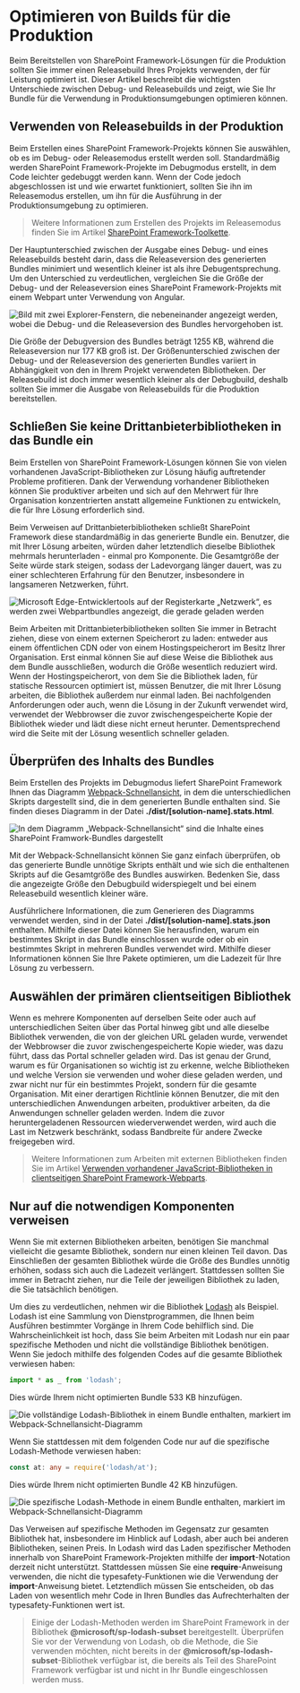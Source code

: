 # <a name="optimize-builds-for-production"></a>Optimieren von Builds für die Produktion

Beim Bereitstellen von SharePoint Framework-Lösungen für die Produktion sollten Sie immer einen Releasebuild Ihres Projekts verwenden, der für Leistung optimiert ist. Dieser Artikel beschreibt die wichtigsten Unterschiede zwischen Debug- und Releasebuilds und zeigt, wie Sie Ihr Bundle für die Verwendung in Produktionsumgebungen optimieren können.

## <a name="use-release-builds-in-production"></a>Verwenden von Releasebuilds in der Produktion

Beim Erstellen eines SharePoint Framework-Projekts können Sie auswählen, ob es im Debug- oder Releasemodus erstellt werden soll. Standardmäßig werden SharePoint Framework-Projekte im Debugmodus erstellt, in dem Code leichter gedebuggt werden kann. Wenn der Code jedoch abgeschlossen ist und wie erwartet funktioniert, sollten Sie ihn im Releasemodus erstellen, um ihn für die Ausführung in der Produktionsumgebung zu optimieren.

> Weitere Informationen zum Erstellen des Projekts im Releasemodus finden Sie im Artikel  [SharePoint Framework-Toolkette](./sharepoint-framework-toolchain).

Der Hauptunterschied zwischen der Ausgabe eines Debug- und eines Releasebuilds besteht darin, dass die Releaseversion des generierten Bundles minimiert und wesentlich kleiner ist als ihre Debugentsprechung. Um den Unterschied zu verdeutlichen, vergleichen Sie die Größe der Debug- und der Releaseversion eines SharePoint Framework-Projekts mit einem Webpart unter Verwendung von Angular.

![Bild mit zwei Explorer-Fenstern, die nebeneinander angezeigt werden, wobei die Debug- und die Releaseversion des Bundles hervorgehoben ist.](../../../images/guidance-productionbuilds-debug-vs-ship-bundle.png)

Die Größe der Debugversion des Bundles beträgt 1255 KB, während die Releaseversion nur 177 KB groß ist. Der Größenunterschied zwischen der Debug- und der Releaseversion des generierten Bundles variiert in Abhängigkeit von den in Ihrem Projekt verwendeten Bibliotheken. Der Releasebuild ist doch immer wesentlich kleiner als der Debugbuild, deshalb sollten Sie immer die Ausgabe von Releasebuilds für die Produktion bereitstellen.

## <a name="dont-include-third-party-libraries-in-the-bundle"></a>Schließen Sie keine Drittanbieterbibliotheken in das Bundle ein

Beim Erstellen von SharePoint Framework-Lösungen können Sie von vielen vorhandenen JavaScript-Bibliotheken zur Lösung häufig auftretender Probleme profitieren. Dank der Verwendung vorhandener Bibliotheken können Sie produktiver arbeiten und sich auf den Mehrwert für Ihre Organisation konzentrierten anstatt allgemeine Funktionen zu entwickeln, die für Ihre Lösung erforderlich sind.

Beim Verweisen auf Drittanbieterbibliotheken schließt SharePoint Framework diese standardmäßig in das generierte Bundle ein. Benutzer, die mit Ihrer Lösung arbeiten, würden daher letztendlich dieselbe Bibliothek mehrmals herunterladen - einmal pro Komponente. Die Gesamtgröße der Seite würde stark steigen, sodass der Ladevorgang länger dauert, was zu einer schlechteren Erfahrung für den Benutzer, insbesondere in langsameren Netzwerken, führt.

![Microsoft Edge-Entwicklertools auf der Registerkarte „Netzwerk“, es werden zwei Webpartbundles angezeigt, die gerade geladen werden](../../../images/guidance-productionbuilds-two-bundles-with-libraries.png)

Beim Arbeiten mit Drittanbieterbibliotheken sollten Sie immer in Betracht ziehen, diese von einem externen Speicherort zu laden: entweder aus einem öffentlichen CDN oder von einem Hostingspeicherort im Besitz Ihrer Organisation. Erst einmal können Sie auf diese Weise die Bibliothek aus dem Bundle ausschließen, wodurch die Größe wesentlich reduziert wird. Wenn der Hostingspeicherort, von dem Sie die Bibliothek laden, für statische Ressourcen optimiert ist, müssen Benutzer, die mit Ihrer Lösung arbeiten, die Bibliothek außerdem nur einmal laden.  Bei nachfolgenden Anforderungen oder auch, wenn die Lösung in der Zukunft verwendet wird, verwendet der Webbrowser die zuvor zwischengespeicherte Kopie der Bibliothek wieder und lädt diese nicht erneut herunter. Dementsprechend wird die Seite mit der Lösung wesentlich schneller geladen.

## <a name="verify-the-contents-of-your-bundle"></a>Überprüfen des Inhalts des Bundles

Beim Erstellen des Projekts im Debugmodus liefert SharePoint Framework Ihnen das Diagramm [Webpack-Schnellansicht](https://chrisbateman.github.io/webpack-visualizer/), in dem die unterschiedlichen Skripts dargestellt sind, die in dem generierten Bundle enthalten sind. Sie finden dieses Diagramm in der Datei **./dist/[solution-name].stats.html**.

![In dem Diagramm „Webpack-Schnellansicht“ sind die Inhalte eines SharePoint Framwork-Bundles dargestellt](../../../images/guidance-productionbuilds-webpack-visualizer-angular.png)

Mit der Webpack-Schnellansicht können Sie ganz einfach überprüfen, ob das generierte Bundle unnötige Skripts enthält und wie sich die enthaltenen Skripts auf die Gesamtgröße des Bundles auswirken. Bedenken Sie, dass die angezeigte Größe den Debugbuild widerspiegelt und bei einem Releasebuild wesentlich kleiner wäre.

Ausführlichere Informationen, die zum Generieren des Diagramms verwendet werden, sind in der Datei **./dist/[solution-name].stats.json** enthalten. Mithilfe dieser Datei können Sie herausfinden, warum ein bestimmtes Skript in das Bundle einschlossen wurde oder ob ein bestimmtes Skript in mehreren Bundles verwendet wird. Mithilfe dieser Informationen können Sie Ihre Pakete optimieren, um die Ladezeit für Ihre Lösung zu verbessern.

## <a name="choose-your-primary-client-side-library"></a>Auswählen der primären clientseitigen Bibliothek

Wenn es mehrere Komponenten auf derselben Seite oder auch auf unterschiedlichen Seiten über das Portal hinweg gibt und alle dieselbe Bibliothek verwenden, die von der gleichen URL geladen wurde, verwendet der Webbrowser die zuvor zwischengespeicherte Kopie wieder, was dazu führt, dass das Portal schneller geladen wird. Das ist genau der Grund, warum es für Organisationen so wichtig ist zu erkenne, welche Bibliotheken und welche Version sie verwenden und woher diese geladen werden, und zwar nicht nur für ein bestimmtes Projekt, sondern für die gesamte Organisation. Mit einer derartigen Richtlinie können Benutzer, die mit den unterschiedlichen Anwendungen arbeiten, produktiver arbeiten, da die Anwendungen schneller geladen werden. Indem die zuvor heruntergeladenen Ressourcen wiederverwendet werden, wird auch die Last im Netzwerk beschränkt, sodass Bandbreite für andere Zwecke freigegeben wird.

> Weitere Informationen zum Arbeiten mit externen Bibliotheken finden Sie im Artikel [Verwenden vorhandener JavaScript-Bibliotheken in clientseitigen SharePoint Framework-Webparts](../webparts/guidance/use-existing-javascript-libraries).

## <a name="reference-only-the-necessary-components"></a>Nur auf die notwendigen Komponenten verweisen

Wenn Sie mit externen Bibliotheken arbeiten, benötigen Sie manchmal vielleicht die gesamte Bibliothek, sondern nur einen kleinen Teil davon. Das Einschließen der gesamten Bibliothek würde die Größe des Bundles unnötig erhöhen, sodass sich auch die Ladezeit verlängert. Stattdessen sollten Sie immer in Betracht ziehen, nur die Teile der jeweiligen Bibliothek zu laden, die Sie tatsächlich benötigen.

Um dies zu verdeutlichen, nehmen wir die Bibliothek [Lodash](https://lodash.com) als Beispiel. Lodash ist eine Sammlung von Dienstprogrammen, die Ihnen beim Ausführen bestimmter Vorgänge in Ihrem Code behilflich sind. Die Wahrscheinlichkeit ist hoch, dass Sie beim Arbeiten mit Lodash nur ein paar spezifische Methoden und nicht die vollständige Bibliothek benötigen. Wenn Sie jedoch mithilfe des folgenden Codes auf die gesamte Bibliothek verwiesen haben:

```ts
import * as _ from 'lodash';
```

Dies würde Ihrem nicht optimierten Bundle 533 KB hinzufügen.

![Die vollständige Lodash-Bibliothek in einem Bundle enthalten, markiert im Webpack-Schnellansicht-Diagramm](../../../images/guidance-productionbuilds-import-lodash.png)

Wenn Sie stattdessen mit dem folgenden Code nur auf die spezifische Lodash-Methode verwiesen haben:

```ts
const at: any = require('lodash/at');
```

Dies würde Ihrem nicht optimierten Bundle 42 KB hinzufügen.

![Die spezifische Lodash-Methode in einem Bundle enthalten, markiert im Webpack-Schnellansicht-Diagramm](../../../images/guidance-productionbuilds-import-lodash-at.png)

Das Verweisen auf spezifische Methoden im Gegensatz zur gesamten Bibliothek hat, insbesondere im Hinblick auf Lodash, aber auch bei anderen Bibliotheken, seinen Preis. In Lodash wird das Laden spezifischer Methoden innerhalb von SharePoint Framework-Projekten mithilfe der **import**-Notation derzeit nicht unterstützt. Stattdessen müssen Sie eine **require**-Anweisung verwenden, die nicht die typesafety-Funktionen wie die Verwendung der **import**-Anweisung bietet. Letztendlich müssen Sie entscheiden, ob das Laden von wesentlich mehr Code in Ihren Bundles das Aufrechterhalten der typesafety-Funktionen wert ist.

> Einige der Lodash-Methoden werden im SharePoint Framework in der Bibliothek **@microsoft/sp-lodash-subset** bereitgestellt. Überprüfen Sie vor der Verwendung von Lodash, ob die Methode, die Sie verwenden möchten, nicht bereits in der **@microsoft/sp-lodash-subset**-Bibliothek verfügbar ist, die bereits als Teil des SharePoint Framework verfügbar ist und nicht in Ihr Bundle eingeschlossen werden muss.